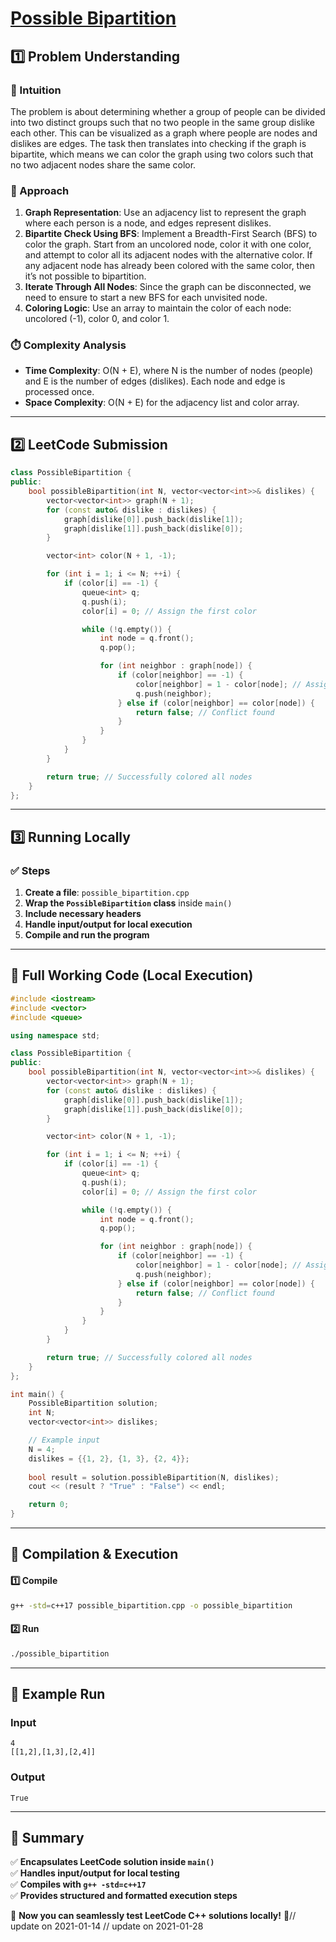 # **[Possible Bipartition](https://leetcode.com/problems/possible-bipartition/description/)**  

## **1️⃣ Problem Understanding**  
### **📌 Intuition**  
The problem is about determining whether a group of people can be divided into two distinct groups such that no two people in the same group dislike each other. This can be visualized as a graph where people are nodes and dislikes are edges. The task then translates into checking if the graph is bipartite, which means we can color the graph using two colors such that no two adjacent nodes share the same color.

### **🚀 Approach**  
1. **Graph Representation**: Use an adjacency list to represent the graph where each person is a node, and edges represent dislikes.
2. **Bipartite Check Using BFS**: Implement a Breadth-First Search (BFS) to color the graph. Start from an uncolored node, color it with one color, and attempt to color all its adjacent nodes with the alternative color. If any adjacent node has already been colored with the same color, then it’s not possible to bipartition.
3. **Iterate Through All Nodes**: Since the graph can be disconnected, we need to ensure to start a new BFS for each unvisited node.
4. **Coloring Logic**: Use an array to maintain the color of each node: uncolored (-1), color 0, and color 1.

### **⏱️ Complexity Analysis**  
- **Time Complexity**: O(N + E), where N is the number of nodes (people) and E is the number of edges (dislikes). Each node and edge is processed once.
- **Space Complexity**: O(N + E) for the adjacency list and color array.

---  

## **2️⃣ LeetCode Submission**  
```cpp
class PossibleBipartition {
public:
    bool possibleBipartition(int N, vector<vector<int>>& dislikes) {
        vector<vector<int>> graph(N + 1);
        for (const auto& dislike : dislikes) {
            graph[dislike[0]].push_back(dislike[1]);
            graph[dislike[1]].push_back(dislike[0]);
        }

        vector<int> color(N + 1, -1);

        for (int i = 1; i <= N; ++i) {
            if (color[i] == -1) {
                queue<int> q;
                q.push(i);
                color[i] = 0; // Assign the first color

                while (!q.empty()) {
                    int node = q.front();
                    q.pop();

                    for (int neighbor : graph[node]) {
                        if (color[neighbor] == -1) {
                            color[neighbor] = 1 - color[node]; // Assign alternate color
                            q.push(neighbor);
                        } else if (color[neighbor] == color[node]) {
                            return false; // Conflict found
                        }
                    }
                }
            }
        }

        return true; // Successfully colored all nodes
    }
};
```  

---  

## **3️⃣ Running Locally**  
### **✅ Steps**  
1. **Create a file**: `possible_bipartition.cpp`  
2. **Wrap the `PossibleBipartition` class** inside `main()`  
3. **Include necessary headers**  
4. **Handle input/output for local execution**  
5. **Compile and run the program**  

---  

## **📝 Full Working Code (Local Execution)**  
```cpp
#include <iostream>
#include <vector>
#include <queue>

using namespace std;

class PossibleBipartition {
public:
    bool possibleBipartition(int N, vector<vector<int>>& dislikes) {
        vector<vector<int>> graph(N + 1);
        for (const auto& dislike : dislikes) {
            graph[dislike[0]].push_back(dislike[1]);
            graph[dislike[1]].push_back(dislike[0]);
        }

        vector<int> color(N + 1, -1);

        for (int i = 1; i <= N; ++i) {
            if (color[i] == -1) {
                queue<int> q;
                q.push(i);
                color[i] = 0; // Assign the first color

                while (!q.empty()) {
                    int node = q.front();
                    q.pop();

                    for (int neighbor : graph[node]) {
                        if (color[neighbor] == -1) {
                            color[neighbor] = 1 - color[node]; // Assign alternate color
                            q.push(neighbor);
                        } else if (color[neighbor] == color[node]) {
                            return false; // Conflict found
                        }
                    }
                }
            }
        }

        return true; // Successfully colored all nodes
    }
};

int main() {
    PossibleBipartition solution;
    int N;
    vector<vector<int>> dislikes;

    // Example input
    N = 4;
    dislikes = {{1, 2}, {1, 3}, {2, 4}};
    
    bool result = solution.possibleBipartition(N, dislikes);
    cout << (result ? "True" : "False") << endl;

    return 0;
}
```  

---  

## **🔧 Compilation & Execution**  
#### **1️⃣ Compile**  
```bash
g++ -std=c++17 possible_bipartition.cpp -o possible_bipartition
```  

#### **2️⃣ Run**  
```bash
./possible_bipartition
```  

---  

## **🎯 Example Run**  
### **Input**  
```
4
[[1,2],[1,3],[2,4]]
```  
### **Output**  
```
True
```  

---  

## **📌 Summary**  
✅ **Encapsulates LeetCode solution inside `main()`**  
✅ **Handles input/output for local testing**  
✅ **Compiles with `g++ -std=c++17`**  
✅ **Provides structured and formatted execution steps**  

🚀 **Now you can seamlessly test LeetCode C++ solutions locally!** 🚀// update on 2021-01-14
// update on 2021-01-28
